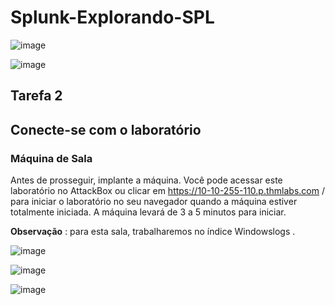 # Splunk-Explorando-SPL

![image](https://github.com/user-attachments/assets/6f4f6a4e-5c54-40bd-9e12-e7c7541fb969)


![image](https://github.com/user-attachments/assets/184c2966-3c12-45f3-aeae-175af699a896)


## Tarefa 2
## Conecte-se com o laboratório

### Máquina de Sala

Antes de prosseguir, implante a máquina. Você pode acessar este laboratório no AttackBox ou clicar em https://10-10-255-110.p.thmlabs.com / para iniciar o laboratório no seu navegador quando a máquina estiver totalmente iniciada. A máquina levará de 3 a 5 minutos para iniciar.

**Observação** : para esta sala, trabalharemos no índice Windowslogs .

![image](https://github.com/user-attachments/assets/5c296c94-49e7-425e-b571-08ae2147f9e4)

![image](https://github.com/user-attachments/assets/c1041192-7173-4317-b31e-977002ff1bfc)

![image](https://github.com/user-attachments/assets/766bef88-0f25-4de0-aec1-a1a1b856e2b7)
